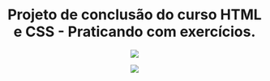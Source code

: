 <h1 align="center"> Projeto  de conclusão do curso HTML e CSS - Praticando com exercícios. </h1> 
<p align="center"> <img src="https://github.com/user-attachments/assets/e06f2c64-852a-4e25-8bf0-27bd1da5f60b"/></p>

<p align="center"><img src="http://img.shields.io/static/v1? label=STATUS&message=EM%20DESENVOLVIMENTO&color=GREEN&style=for-the-badge"/></p> 
